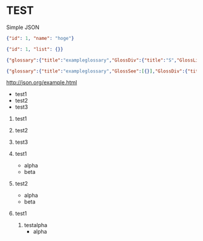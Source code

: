 # TEST

Simple JSON

```json
{"id": 1, "name": "hoge"}
```

```json
{"id": 1, "list": {}}
```

```json
{"glossary":{"title":"exampleglossary","GlossDiv":{"title":"S","GlossList":{"GlossEntry":{"ID":"SGML","SortAs":"SGML","GlossTerm":"StandardGeneralizedMarkupLanguage","Acronym":"SGML","Abbrev":"ISO8879:1986","GlossDef":{"para":"Ameta-markuplanguage,usedtocreatemarkuplanguagessuchasDocBook.","GlossSeeAlso":["GML","XML"]},{}"GlossSee":"markup"}}}}}
```

```json
{"glossary":{"title":"exampleglossary","GlossSee":[{}],"GlossDiv":{"title":"S","GlossList":{"GlossEntry":{"ID":"SGML","SortAs":"SGML","GlossTerm":"StandardGeneralizedMarkupLanguage","Acronym":"SGML","Abbrev":"ISO8879:1986","GlossDef":{"para":"Ameta-markuplanguage,usedtocreatemarkuplanguagessuchasDocBook.","GlossSeeAlso":["GML","XML"]},"GlossSee":"markup"}}}}}
```

http://json.org/example.html

+ test1
+ test2
+ test3

1. test1
2. test2
3. test3

1. test1
    - alpha
    - beta
2. test2
    - alpha
    - beta


1. test1
    1. testalpha
        - alpha


